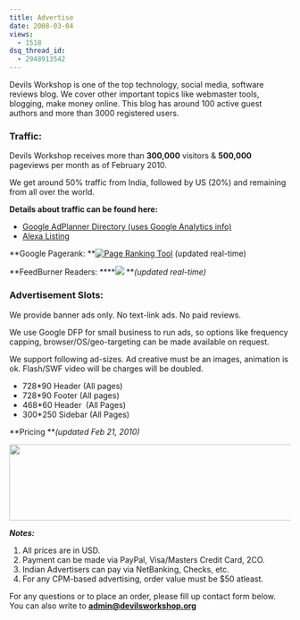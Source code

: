 ```yaml
---
title: Advertise
date: 2008-03-04
views:
  - 1518
dsq_thread_id:
  - 2948913542
---
```

<span style="font-weight: normal;">Devils Workshop is one of the top technology, social media, software reviews blog. We cover other important topics like webmaster tools, blogging, make money online. This blog has around 100 active guest authors and more than 3000 registered users. </span>

### **Traffic:**

Devils Workshop receives more than **300,000** visitors & **500,000** pageviews per month as of February 2010.

We get around 50% traffic from India, followed by US (20%) and remaining from all over the world.

**Details about traffic can be found here:**

  * <a href="https://www.google.com/adplanner/planning/site_profile?hl=en#siteDetails?identifier=http://devilsworkshop.org/" onclick="_gaq.push(['_trackEvent', 'outbound-article', 'https://www.google.com/adplanner/planning/site_profile?hl=en#siteDetails?identifier=http://devilsworkshop.org/', 'Google AdPlanner Directory (uses Google Analytics info)']);" >Google AdPlanner Directory (uses Google Analytics info)</a>
  * <a href="http://www.alexa.com/siteinfo/devilsworkshop.org" onclick="_gaq.push(['_trackEvent', 'outbound-article', 'http://www.alexa.com/siteinfo/devilsworkshop.org', 'Alexa Listing']);" >Alexa Listing</a>

**Google Pagerank: **<a href="http://www.prchecker.info/" onclick="_gaq.push(['_trackEvent', 'outbound-article', 'http://www.prchecker.info/', '']);" target="_blank"><img src="http://pr.prchecker.info/getpr.php?codex=aHR0cDovL3d3dy5kZXZpbHN3b3Jrc2hvcC5vcmcv&tag=1" alt="Page Ranking Tool" border="0" /></a> (updated real-time)

**FeedBurner Readers: ****![][1] ***(updated real-time)*

### **Advertisement Slots:**

We provide banner ads only. No text-link ads. No paid reviews.

We use Google DFP for small business to run ads, so options like frequency capping, browser/OS/geo-targeting can be made available on request.

We support following ad-sizes. Ad creative must be an images, animation is ok. Flash/SWF video will be charges will be doubled.

  * 728*90 Header (All pages)
  * 728*90 Footer (All pages)
  * 468*60 Header  (All Pages)
  * 300*250 Sidebar (All Pages)

**Pricing ***(updated Feb 21, 2010)*

*<img class="alignnone size-full wp-image-38129" title="DW Ad-Rates" src="http://cdn.devilsworkshop.org/files/2008/03/DW-Ad-Rates.png" alt="" width="555" height="136" />*

***Notes:***

  1. All prices are in USD.
  2. Payment can be made via PayPal, Visa/Masters Credit Card, 2CO.
  3. Indian Advertisers can pay via NetBanking, Checks, etc.
  4. For any CPM-based advertising, order value must be $50 atleast.

For any questions or to place an order, please fill up contact form below. You can also write to **<admin@devilsworkshop.org>**

<div class='gf_browser_unknown gform_wrapper' id='gform_wrapper_1' style='display:none'>
</div>

 [1]: http://feeds.devilsworkshop.org/~fc/rb286
